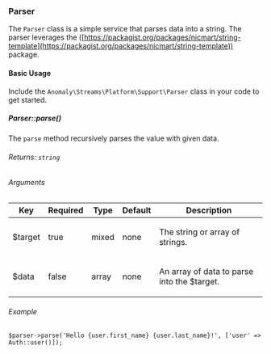### Parser

The `Parser` class is a simple service that parses data into a string. The parser leverages the ([https://packagist.org/packages/nicmart/string-template](https://packagist.org/packages/nicmart/string-template)) package.

#### Basic Usage

Include the `Anomaly\Streams\Platform\Support\Parser` class in your code to get started.

##### Parser::parse()

The `parse` method recursively parses the value with given data.

###### Returns: `string`

###### Arguments

<table class="table table-bordered table-striped">

<thead>

<tr>

<th>Key</th>

<th>Required</th>

<th>Type</th>

<th>Default</th>

<th>Description</th>

</tr>

</thead>

<tbody>

<tr>

<td>

$target

</td>

<td>

true

</td>

<td>

mixed

</td>

<td>

none

</td>

<td>

The string or array of strings.

</td>

</tr>

<tr>

<td>

$data

</td>

<td>

false

</td>

<td>

array

</td>

<td>

none

</td>

<td>

An array of data to parse into the $target.

</td>

</tr>

</tbody>

</table>

###### Example

    $parser->parse('Hello {user.first_name} {user.last_name}!', ['user' => Auth::user()]);
